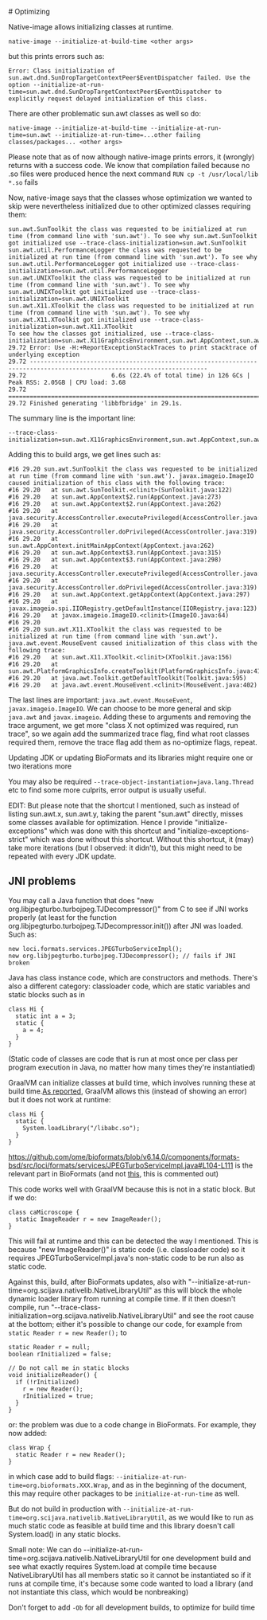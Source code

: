 # Optimizing

Native-image allows initializing classes at runtime.

```
native-image --initialize-at-build-time <other args>
```

but this prints errors such as:

```
Error: Class initialization of sun.awt.dnd.SunDropTargetContextPeer$EventDispatcher failed. Use the option --initialize-at-run-time=sun.awt.dnd.SunDropTargetContextPeer$EventDispatcher to explicitly request delayed initialization of this class.
```

There are other problematic sun.awt classes as well so do:

```
native-image --initialize-at-build-time --initialize-at-run-time=sun.awt --initialize-at-run-time=...other failing classes/packages... <other args>
```

Please note that as of now although native-image prints errors, it (wrongly) returns with a success code. We know that compilation failed because no .so files were produced hence the next command `RUN cp -t /usr/local/lib *.so` fails

Now, native-image says that the classes whose optimization we wanted to skip were nevertheless initialized due to other optimized classes requiring them:

```
sun.awt.SunToolkit the class was requested to be initialized at run time (from command line with 'sun.awt'). To see why sun.awt.SunToolkit got initialized use --trace-class-initialization=sun.awt.SunToolkit
sun.awt.util.PerformanceLogger the class was requested to be initialized at run time (from command line with 'sun.awt'). To see why sun.awt.util.PerformanceLogger got initialized use --trace-class-initialization=sun.awt.util.PerformanceLogger
sun.awt.UNIXToolkit the class was requested to be initialized at run time (from command line with 'sun.awt'). To see why sun.awt.UNIXToolkit got initialized use --trace-class-initialization=sun.awt.UNIXToolkit
sun.awt.X11.XToolkit the class was requested to be initialized at run time (from command line with 'sun.awt'). To see why sun.awt.X11.XToolkit got initialized use --trace-class-initialization=sun.awt.X11.XToolkit
To see how the classes got initialized, use --trace-class-initialization=sun.awt.X11GraphicsEnvironment,sun.awt.AppContext,sun.awt.SunToolkit,sun.awt.util.PerformanceLogger,sun.awt.UNIXToolkit,sun.awt.X11.XToolkit
29.72 Error: Use -H:+ReportExceptionStackTraces to print stacktrace of underlying exception
29.72 ------------------------------------------------------------------------------------------------------------------------
29.72                        6.6s (22.4% of total time) in 126 GCs | Peak RSS: 2.05GB | CPU load: 3.68
29.72 ========================================================================================================================
29.72 Finished generating 'libbfbridge' in 29.1s.
```

The summary line is the important line:

```
--trace-class-initialization=sun.awt.X11GraphicsEnvironment,sun.awt.AppContext,sun.awt.SunToolkit,sun.awt.util.PerformanceLogger,sun.awt.UNIXToolkit,sun.awt.X11.XToolkit
```

Adding this to build args, we get lines such as:

```
#16 29.20 sun.awt.SunToolkit the class was requested to be initialized at run time (from command line with 'sun.awt'). javax.imageio.ImageIO caused initialization of this class with the following trace: 
#16 29.20 	at sun.awt.SunToolkit.<clinit>(SunToolkit.java:122)
#16 29.20 	at sun.awt.AppContext$2.run(AppContext.java:273)
#16 29.20 	at sun.awt.AppContext$2.run(AppContext.java:262)
#16 29.20 	at java.security.AccessController.executePrivileged(AccessController.java:778)
#16 29.20 	at java.security.AccessController.doPrivileged(AccessController.java:319)
#16 29.20 	at sun.awt.AppContext.initMainAppContext(AppContext.java:262)
#16 29.20 	at sun.awt.AppContext$3.run(AppContext.java:315)
#16 29.20 	at sun.awt.AppContext$3.run(AppContext.java:298)
#16 29.20 	at java.security.AccessController.executePrivileged(AccessController.java:778)
#16 29.20 	at java.security.AccessController.doPrivileged(AccessController.java:319)
#16 29.20 	at sun.awt.AppContext.getAppContext(AppContext.java:297)
#16 29.20 	at javax.imageio.spi.IIORegistry.getDefaultInstance(IIORegistry.java:123)
#16 29.20 	at javax.imageio.ImageIO.<clinit>(ImageIO.java:64)
#16 29.20 
#16 29.20 sun.awt.X11.XToolkit the class was requested to be initialized at run time (from command line with 'sun.awt'). java.awt.event.MouseEvent caused initialization of this class with the following trace: 
#16 29.20 	at sun.awt.X11.XToolkit.<clinit>(XToolkit.java:156)
#16 29.20 	at sun.awt.PlatformGraphicsInfo.createToolkit(PlatformGraphicsInfo.java:41)
#16 29.20 	at java.awt.Toolkit.getDefaultToolkit(Toolkit.java:595)
#16 29.20 	at java.awt.event.MouseEvent.<clinit>(MouseEvent.java:402)
```

The last lines are important: `java.awt.event.MouseEvent`, `javax.imageio.ImageIO`. We can choose to be more general and skip `java.awt` and `javax.imageio`. Adding these to arguments and removing the trace argument, we get more "class X not optimized was required, run trace", so we again add the summarized trace flag, find what root classes required them, remove the trace flag add them as no-optimize flags, repeat.

Updating JDK or updating BioFormats and its libraries might require one or two iterations more

You may also be required `--trace-object-instantiation=java.lang.Thread` etc to find some more culprits, error output is usually useful.

EDIT: But please note that the shortcut I mentioned, such as instead of listing sun.awt.x, sun.awt.y, taking the parent "sun.awt" directly, misses some classes available for optimization. Hence I provide "initialize-exceptions" which was done with this shortcut and "initialize-exceptions-strict" which was done without this shortcut. Without this shortcut, it (may) take more iterations (but I observed: it didn't), but this might need to be repeated with every JDK update.

## JNI problems

You may call a Java function that does "new org.libjpegturbo.turbojpeg.TJDecompressor()" from C to see if JNI works properly (at least for the function org.libjpegturbo.turbojpeg.TJDecompressor.init()) after JNI was loaded. Such as:

```
new loci.formats.services.JPEGTurboServiceImpl();
new org.libjpegturbo.turbojpeg.TJDecompressor(); // fails if JNI broken
```

Java has class instance code, which are constructors and methods. There's also a different category: classloader code, which are static variables and static blocks such as in

```
class Hi {
  static int a = 3;
  static {
    a = 4;
  }
}
```

(Static code of classes are code that is run at most once per class per program execution in Java, no matter how many times they're instantiatied)

GraalVM can initialize classes at build time, which involves running these at build time.[As reported](https://github.com/oracle/graal/issues/7015), GraalVM allows this (instead of showing an error) but it does not work at runtime:

```
class Hi {
  static {
    System.loadLibrary("/libabc.so");
  }
}
```

https://github.com/ome/bioformats/blob/v6.14.0/components/formats-bsd/src/loci/formats/services/JPEGTurboServiceImpl.java#L104-L111 is the relevant part in BioFormats (and not [this](https://github.com/ome/bioformats/blob/v6.14.0/components/forks/turbojpeg/src/org/libjpegturbo/turbojpeg/TJLoader.java#L56-L58), this is commented out)

This code works well with GraalVM because this is not in a static block. But if we do:

```
class caMicroscope {
  static ImageReader r = new ImageReader();
}
```

This will fail at runtime and this can be detected the way I mentioned. This is because "new ImageReader()" is static code (i.e. classloader code) so it requires JPEGTurboServiceImpl.java's non-static code to be run also as static code.

Against this, build, after BioFormats updates, also with "--initialize-at-run-time=org.scijava.nativelib.NativeLibraryUtil" as this will block the whole dynamic loader library from running at compile time. If it then doesn't compile, run "--trace-class-initialization=org.scijava.nativelib.NativeLibraryUtil" and see the root cause at the bottom; either it's possible to change our code, for example from `static Reader r = new Reader();` to 

```
static Reader r = null;
boolean rInitialized = false;

// Do not call me in static blocks
void initializeReader() {
  if (!rInitialized)
    r = new Reader();
    rInitialized = true;
  }
}
```

or: the problem was due to a code change in BioFormats. For example, they now added:

```
class Wrap {
  static Reader r = new Reader();
}
```

in which case add to build flags: `--initialize-at-run-time=org.bioformats.XXX.Wrap`, and as in the beginning of the document, this may require other packages to be `initialize-at-run-time` as well.

But do not build in production with `--initialize-at-run-time=org.scijava.nativelib.NativeLibraryUtil`, as we would like to run as much static code as feasible at build time and this library doesn't call System.load() in any static blocks.

Small note: We can do --initialize-at-run-time=org.scijava.nativelib.NativeLibraryUtil for one development build and see what exactly requires System.load at compile time because NativeLibraryUtil has all members static so it cannot be instantiated so if it runs at compile time, it's because some code wanted to load a library (and not instantiate this class, which would be nonbreaking)

Don't forget to add `-Ob` for all development builds, to optimize for build time